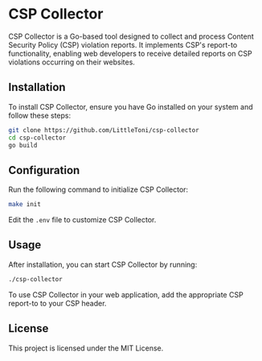 # CSP Collector

CSP Collector is a Go-based tool designed to collect and process Content Security Policy (CSP) violation reports. It implements CSP's report-to functionality, enabling web developers to receive detailed reports on CSP violations occurring on their websites.

## Installation

To install CSP Collector, ensure you have Go installed on your system and follow these steps:

```sh
git clone https://github.com/LittleToni/csp-collector
cd csp-collector
go build
```

## Configuration

Run the following command to initialize CSP Collector:

```sh
make init
```

Edit the `.env` file to customize CSP Collector.

## Usage

After installation, you can start CSP Collector by running:

```sh
./csp-collector
```

To use CSP Collector in your web application, add the appropriate CSP report-to to your CSP header.

## License

This project is licensed under the MIT License.
